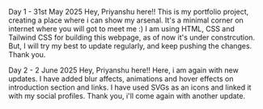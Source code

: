 Day 1 - 31st May 2025
Hey, Priyanshu here!!
This is my portfolio project, creating a place where i can show my arsenal. 
It's a minimal corner on internet where you will got to meet me :)
I am using HTML, CSS and Tailwind CSS for building this webpage, as of now it's under constrcution.
But, I will try my best to update regularly, and keep pushing the changes. Thank you.

Day 2 - 2 June 2025
Hey, Priyanshu here!!
Here, i am again with new updates.
I have added blur affects, animations and hover effects on introduction section and links.
I have used SVGs as an icons and linked it with my social profiles.
Thank you, i'll come again with another update.
